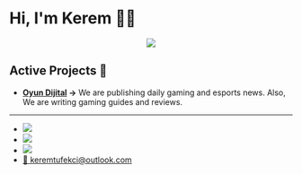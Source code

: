 <h1>Hi, I'm Kerem 👋🏻</h1>

<div align="center"><a href="https://discordapp.com/users/179997163294556161"><img src="https://lanyard.cnrad.dev/api/179997163294556161"></a></div>

<h2>Active Projects 💼</h2>
<ul>
  <li><b><a href="http://oyundijital.com/?ref=keremwho_github">Oyun Dijital</a> →</b> We are publishing daily gaming and esports news. Also, We are writing gaming guides and reviews.</li>
</ul>

<hr>

<ul>
  <li><a href="https://www.linkedin.com/in/keremwho/"><img src="https://img.shields.io/badge/linkedin-%230077B5.svg?style=for-the-badge&logo=linkedin&logoColor=white"></a></li>
  <li><a href="https://t.me/keremwho"><img src="https://img.shields.io/badge/Telegram-2CA5E0?style=for-the-badge&logo=telegram&logoColor=white"></a></li>
  <li><a href="https://discordapp.com/users/179997163294556161"><img src="https://img.shields.io/badge/KeremWho%230782-%237289DA.svg?style=for-the-badge&logo=discord&logoColor=white"></a></li>
  <li><a href="mailto:keremtufekci@outlook.com">📧 keremtufekci@outlook.com</a></li>
</ul>
